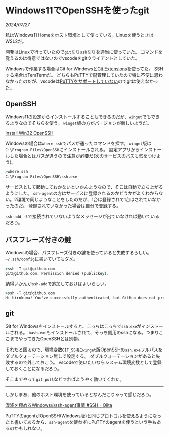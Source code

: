 # Windows11でOpenSSHを使ったgit

<i>2024/07/27</i>

私はWindows11 Homeをホスト環境として使っている。Linuxを使うときはWSL2だ。

開発はLinuxで行っていたので`git`なり`ssh`なりを適当に使っていた。
コマンドを覚えるのは得意ではないのでvscodeをgitクライアントとしていた。

Windowsで作業する場合はGit for Windowsと[Git Extensions](https://gitextensions.github.io/)を使ってた。
SSHする場合はTeraTermだ。
どちらもPuTTYで鍵管理していたので特に不便に思わなかったのだが、vscodeは[PuTTYをサポートしていない](https://code.visualstudio.com/docs/remote/ssh-tutorial#_prerequisites)のでgitは使えなかった。

## OpenSSH

Windows11の設定からインストールすることもできるのだが、`winget`でもできるようなのでそちらを使う。
`winget`版の方がバージョンが新しいようだ。

[Install Win32 OpenSSH](https://github.com/PowerShell/Win32-OpenSSH/wiki/Install-Win32-OpenSSH)

Windowsの場合は`where ssh`でパスが通ったコマンドを探す。
`winget`版は`C:\Program Files\OpenSSH`にインストールされる。
設定アプリからインストールした場合とはパスが違うので注意が必要だ(次のサービスのパスも気をつけよう)。

```cmd
>where ssh
C:\Program Files\OpenSSH\ssh.exe
```

サービスとして起動しておかないといかんようなので、そこは自動で立ち上がるようにした。
`ssh-agent`の方はサービスに登録されるのかどうかがよくわからない。2環境で同じようなことをしたのだが、1台は登録されて1台はされていなかったのだ。
登録されていなかった場合は自分で[登録](https://github.com/PowerShell/Win32-OpenSSH/issues/2014#issuecomment-1346918378)する。

`ssh-add -l`で接続されていないようなメッセージが出ていなければ動いているだろう。

## パスフレーズ付きの鍵

Windowsの場合、パスフレーズ付きの鍵を使っていると失敗するらしい。
`~/.ssh/config`に書いていてもダメ。

```cmd
>ssh -T git@github.com
git@github.com: Permission denied (publickey).
```

納得いかんが`ssh-add`で追加しておけばよいらしい。

```cmd
>ssh -T git@github.com
Hi hirokuma! You've successfully authenticated, but GitHub does not provide shell access.
```

## git

Git for Windowsをインストールすると、こっちはこっちで`ssh.exe`がインストールされる。
`bash.exe`もインストールされて、そっち側用のsshになる。つまりここまでやってきたOpenSSHとは別物。

それだと困るので、環境変数`GIT_SSH`に`winget`版OpenSSHの`ssh.exe`フルパスをダブルクォーテーション無しで設定する。
ダブルクォーテーションがあると失敗するので外しておこう。
vscodeで使いたいならシステム環境変数として登録しておくことになるだろう。

そこまでやって`git pull`などすればようやく動いてくれた。

----

しかしまあ、他のホスト環境を使っているとなんだこりゃって感じだろう。

[混沌を極めるWindowsのssh-agent事情 #SSH - Qiita](https://qiita.com/slotport/items/e1d5a5dbd3aa7c6a2a24)

PuTTYのagentがOpenSSH(Windows版)と同じプロトコルを使えるようになったと書いてあるから、`ssh-agent`を使わずにPuTTYのagentを使うという手もあるのかもしれない。
